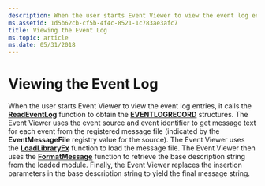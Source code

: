```yaml
---
description: When the user starts Event Viewer to view the event log entries, it calls the ReadEventLog function to obtain the EVENTLOGRECORD structures.
ms.assetid: 1d5b62cb-cf5b-4f4c-8521-1c783ae3afc7
title: Viewing the Event Log
ms.topic: article
ms.date: 05/31/2018
---
```


# Viewing the Event Log

When the user starts Event Viewer to view the event log entries, it calls the [**ReadEventLog**](/windows/desktop/api/Winbase/nf-winbase-readeventloga) function to obtain the [**EVENTLOGRECORD**](/windows/desktop/api/Winnt/ns-winnt-eventlogrecord) structures. The Event Viewer uses the event source and event identifier to get message text for each event from the registered message file (indicated by the **EventMessageFile** registry value for the source). The Event Viewer uses the [**LoadLibraryEx**](/windows/desktop/api/libloaderapi/nf-libloaderapi-loadlibraryexa) function to load the message file. The Event Viewer then uses the [**FormatMessage**](/windows/desktop/api/winbase/nf-winbase-formatmessage) function to retrieve the base description string from the loaded module. Finally, the Event Viewer replaces the insertion parameters in the base description string to yield the final message string.

 

 

